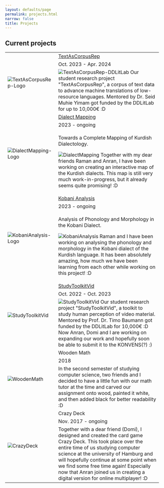 ```yaml
---
layout: defaults/page
permalink: projects.html
narrow: false
title: Projects
---
```



<html>
<head>
		<style>
		.revcap {
		display: inline-block;
		text-transform: uppercase;
		-webkit-transform: rotateY(180deg);
		-moz-transform: rotateY(180deg);
		-ms-transform: rotateY(180deg);
		transform: rotateY(180deg);
		}
		</style>
</head>

<body>
<h2>Current projects</h2>

<div class="container">
  <div class="row">
    <div class="col-12">
		<table class="table table-image table-responsive">
		  <tbody>
		  	<tr>
		      <td class="w-25" rowspan="3">
			      <img src="/docs/images/2023-Logo-TextAsCorpusRep.png" class="img-fluid img-thumbnail" alt="TextAsCorpusRep-Logo">
		      </td>
		      <td><a href="https://github.com/Low-ResourceDialectology/TextAsCorpusRep" target="_blank">TextAsCorpusRep</a></td>
		    </tr>
		      <tr>
			    <td>Oct. 2023 - Apr. 2024</td>
			  </tr>
			  <tr>
			    <td>
			    <img src="/docs/pictures/proj-2023-ddlitlab-TextAsCorpusRep.jpg" class="img-fluid img-thumbnail" alt="TextAsCorpusRep-DDLitLab">
			    Our student research project "TextAsCorpusRep", a corpus of text data to advance machine translations of low-resource languages. Mentored by Dr. Seid Muhie Yimam got funded by the DDLitLab for up to 10,000€ :D</td>
			  </tr>
			  <tr>
		      <td class="w-25" rowspan="3">
			      <img src="/docs/images/2023-Logo-DialectMapping.png" class="img-fluid img-thumbnail" alt="DialectMapping-Logo">
		      </td>
		      <td><a href="https://github.com/Low-ResourceDialectology/DialectMapping" target="_blank">Dialect Mapping</a></td>
		    </tr>
		      <tr>
			    <td>2023 - ongoing</td>
			  </tr>
			  <tr>
			    <td>
			    <p>
			    		Towards a Complete Mapping of Kurdish Dialectology.
					</p>
			    <p>
  			      <img src="/docs/pictures/proj-2023-kurdish-dialectmapping-500x333.png" class="img-fluid img-thumbnail" alt="DialectMapping">
			    		Together with my dear friends Raman and Anran, I have been working on creating an interactive map of the Kurdish dialects. This map is still very much work-in-progress, but it already seems quite promising! :D
					</p>
			    </td>
			  </tr>
			  <tr>
		      <td class="w-25" rowspan="3">
			      <img src="/docs/images/2023-Logo-KobaniAnalysis.png" class="img-fluid img-thumbnail" alt="KobaniAnalysis-Logo">
		      </td>
		      <td><a href="https://github.com/Low-ResourceDialectology/KobaniAnalysis" target="_blank">Kobani Analysis</a></td>
		    </tr>
		      <tr>
			    <td>2023 - ongoing</td>
			  </tr>
			  <tr>
			    <td>
			    <p>
			    		Analysis of Phonology and Morphology in the Kobani Dialect.
					</p>
			    <p>
			    	<img src="/docs/pictures/proj-2023-kurdish-kobanianalysis-500x333.png" class="img-fluid img-thumbnail" alt="KobaniAnalysis">
		    		Raman and I have been working on analysing the phonology and morphology in the Kobani dialect of the Kurdish language. It has been absolutely amazing, how much we have been learning from each other while working on this project! :D
					</p>
			    </td>
			  </tr>	  
			  <tr>
		      <td class="w-25" rowspan="3">
			      <img src="/docs/images/2022-Logo-StudyToolkitVid.png" class="img-fluid img-thumbnail" alt="StudyToolkitVid">
		      </td>
		      <td><a href="https://github.com/christianschuler8989/StudyToolkitVid" target="_blank">StudyToolkitVid</a></td>
		    </tr>
		      <tr>
			    <td>Oct. 2022 - Oct. 2023</td>
			  </tr>
			  <tr>
			    <td>
			      <img src="/docs/pictures/proj-2022-ddlitlab-StudyToolkitVid.jpg" class="img-fluid img-thumbnail" alt="StudyToolkitVid">
			    	Our student research project "StudyToolkitVid", a toolkit to study human perception of video material. Mentored by Prof. Dr. Timo Baumann got funded by the DDLitLab for 10,000€ :D   
					Now Anran, Domi and I are working on expanding our work and hopefully soon be able to submit it to the KONVENS(?) :)
		    	</td>
			  </tr>
			  <tr>
		      <td class="w-25" rowspan="3">
			      <img src="/docs/pictures/proj-2018-university-woodmath.jpg" class="img-fluid img-thumbnail" alt="WoodenMath">
		      </td>
		      <td>Wooden Math</td>
		    </tr>
		      <tr>
			    <td>2018</td>
			  </tr>
			  <tr>
			    <td>In the second semester of studying computer science, two friends and I decided to have a little fun with our math tutor at the time and carved our assignment onto wood, painted it white, and then added black for better readability :D</td>
			  </tr>
			  <tr>
		      <td class="w-25" rowspan="3">
			      <img src="/docs/pictures/proj-2018-games-cdprototype.jpg" class="img-fluid img-thumbnail" alt="CrazyDeck">
		      </td>
		      <td>Crazy Deck</td>
		    </tr>
		      <tr>
			    <td>Nov. 2017 - ongoing</td>
			  </tr>
			  <tr>
			    <td>Together with a dear friend (Domi), I designed and created the card game Crazy Deck. This took place over the entire time of us studying computer science at the university of Hamburg and will hopefully continue at some point when we find some free time again! Especially now that Anran joined us in creating a digital version for online multiplayer! :D</td>
			  </tr>
		  </tbody>
		</table>   
    </div>
  </div>
</div>


<!-- Comment

<h2>Past projects</h2>

<div class="container">
  <div class="row">
    <div class="col-12">
		<table class="table table-image table-responsive">
		  <tbody>
		  	<tr>
		      <td class="w-25" rowspan="3">
			      <img src="/docs/images/file.jpg" class="img-fluid img-thumbnail" alt="NAME logo">
		      </td>
		      <td><a href="URL-TO-PROJECT" target="_blank">TITLE</a></td>
		    </tr>
		    <tr>
			    <td>date-date</td>
			  </tr>
			  <tr>
			    <td>
			    	<p>
			    		Description of project <a href="URL" target="_blank">LINK-NAME</a> more description.
						</p>
						<p>More text and then an image</p>
						<p><a href="/docs/pictures/FILE.jpg" target="_blank"><img src="/docs/pictures/FILE.jpg" class="img-fluid img-thumbnail" alt="FILE Name"></a></p>
					</td>
			  </tr>
		  </tbody>
		</table>   
    </div>
  </div>
</div>

Comment -->


</body>

